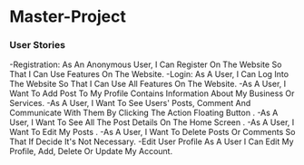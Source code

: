 # Master-Project
### User Stories
-Registration: As An Anonymous User, I Can Register On The Website So That I Can Use Features On The Website.
-Login: As A User, I Can Log Into The Website So That I Can Use All Features On The Website.
-As A User, I Want To Add Post  To My Profile  Contains Information About My Business Or Services.
-As A User, I Want To  See Users' Posts, Comment And Communicate With Them By Clicking The Action Floating Button .
-As A User, I Want To See All The Post Details On The Home Screen .
-As A User, I Want To Edit My Posts .
-As A User, I Want To Delete Posts Or Comments So That If Decide It's Not Necessary.
-Edit User Profile As A User I Can Edit My Profile, Add, Delete Or Update My Account.

